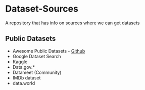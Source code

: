 # Dataset-Sources
A repository that has info on sources where we can get datasets

## Public Datasets
- Awesome Public Datasets - [Github](https://github.com/awesomedata/awesome-public-datasets)
- Google Dataset Search
- Kaggle
- Data.gov.*
- Datameet (Community)
- IMDb dataset
- data.world
